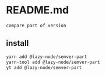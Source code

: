 # README.md

    compare part of version

## install

```bash
yarn add @lazy-node/semver-part
yarn-tool add @lazy-node/semver-part
yt add @lazy-node/semver-part
```

